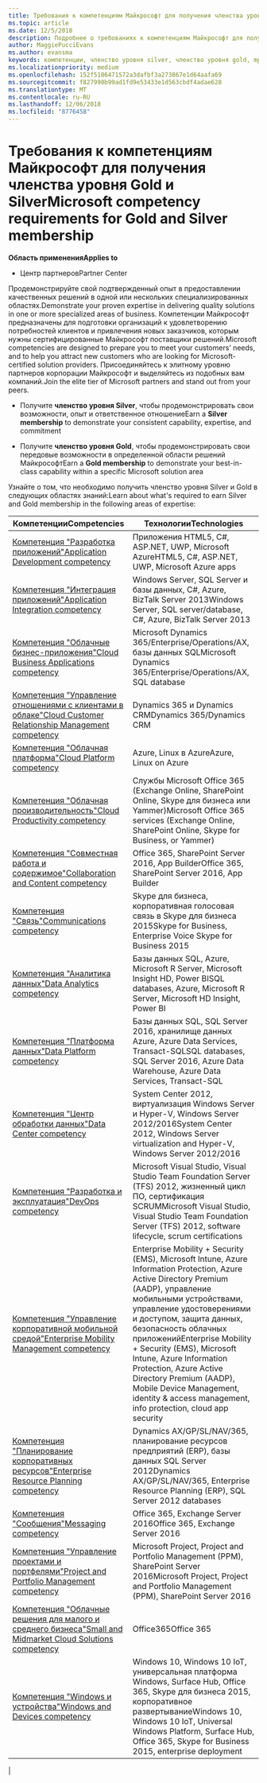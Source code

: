 ```yaml
---
title: Требования к компетенциям Майкрософт для получения членства уровня Gold и Silver | Центр партнеров
ms.topic: article
ms.date: 12/5/2018
description: Подробнее о требованиях к компетенциям Майкрософт для получения членства уровней Gold и Silver.
author: MaggiePucciEvans
ms.author: evansma
keywords: компетенции, членство уровня silver, членство уровня gold, mpn, MAPS, навыки, Microsoft Partner Network, членство в сети
ms.localizationpriority: medium
ms.openlocfilehash: 152f5186471572a3dafbf3a273867e1d64aafa69
ms.sourcegitcommit: f827990b99ad1fd9e53433e1d563cbdf4adae628
ms.translationtype: MT
ms.contentlocale: ru-RU
ms.lasthandoff: 12/06/2018
ms.locfileid: "8776458"
---
```

# <a name="microsoft-competency-requirements-for-gold-and-silver-membership"></a><span data-ttu-id="7ff06-104">Требования к компетенциям Майкрософт для получения членства уровня Gold и Silver</span><span class="sxs-lookup"><span data-stu-id="7ff06-104">Microsoft competency requirements for Gold and Silver membership</span></span>

**<span data-ttu-id="7ff06-105">Область применения</span><span class="sxs-lookup"><span data-stu-id="7ff06-105">Applies to</span></span>**

- <span data-ttu-id="7ff06-106">Центр партнеров</span><span class="sxs-lookup"><span data-stu-id="7ff06-106">Partner Center</span></span>

<span data-ttu-id="7ff06-107">Продемонстрируйте свой подтвержденный опыт в предоставлении качественных решений в одной или нескольких специализированных областях.</span><span class="sxs-lookup"><span data-stu-id="7ff06-107">Demonstrate your proven expertise in delivering quality solutions in one or more specialized areas of business.</span></span> <span data-ttu-id="7ff06-108">Компетенции Майкрософт предназначены для подготовки организаций к удовлетворению потребностей клиентов и привлечения новых заказчиков, которым нужны сертифицированные Майкрософт поставщики решений.</span><span class="sxs-lookup"><span data-stu-id="7ff06-108">Microsoft competencies are designed to prepare you to meet your customers’ needs, and to help you attract new customers who are looking for Microsoft-certified solution providers.</span></span> <span data-ttu-id="7ff06-109">Присоединяйтесь к элитному уровню партнеров корпорации Майкрософт и выделяйтесь из подобных вам компаний.</span><span class="sxs-lookup"><span data-stu-id="7ff06-109">Join the elite tier of Microsoft partners and stand out from your peers.</span></span>

- <span data-ttu-id="7ff06-110">Получите **членство уровня Silver**, чтобы продемонстрировать свои возможности, опыт и ответственное отношение</span><span class="sxs-lookup"><span data-stu-id="7ff06-110">Earn a **Silver membership** to demonstrate your consistent capability, expertise, and commitment</span></span>

- <span data-ttu-id="7ff06-111">Получите **членство уровня Gold**, чтобы продемонстрировать свои передовые возможности в определенной области решений Майкрософт</span><span class="sxs-lookup"><span data-stu-id="7ff06-111">Earn a **Gold membership** to demonstrate your best-in-class capability within a specific Microsoft solution area</span></span>

<span data-ttu-id="7ff06-112">Узнайте о том, что необходимо получить членство уровня Silver и Gold в следующих областях знаний:</span><span class="sxs-lookup"><span data-stu-id="7ff06-112">Learn about what's required to earn Silver and Gold membership in the following areas of expertise:</span></span>

<!-- Removed the ISV competency row as per Sarah Hodge on 12/5/18 

[ISV competency](https://partner.microsoft.com/en-us/membership/isv-competency)| Azure, SQL Server 2016,  Dynamics 365, Office 365, Windows Server 2019, System Center 2016|

-->

| <span data-ttu-id="7ff06-113">Компетенции</span><span class="sxs-lookup"><span data-stu-id="7ff06-113">Competencies</span></span>  | <span data-ttu-id="7ff06-114">Технологии</span><span class="sxs-lookup"><span data-stu-id="7ff06-114">Technologies</span></span> |
|   ------------------   |   -------   |
| [<span data-ttu-id="7ff06-115">Компетенция "Разработка приложений"</span><span class="sxs-lookup"><span data-stu-id="7ff06-115">Application Development competency</span></span>](https://partner.microsoft.com/membership/application-development-competency) | <span data-ttu-id="7ff06-116">Приложения HTML5, C#, ASP.NET, UWP, Microsoft Azure</span><span class="sxs-lookup"><span data-stu-id="7ff06-116">HTML5, C#, ASP.NET, UWP, Microsoft Azure apps</span></span> |
| [<span data-ttu-id="7ff06-117">Компетенция "Интеграция приложений"</span><span class="sxs-lookup"><span data-stu-id="7ff06-117">Application Integration competency</span></span>](https://partner.microsoft.com/membership/application-integration-competency) | <span data-ttu-id="7ff06-118">Windows Server, SQL Server и базы данных, C#, Azure, BizTalk Server 2013</span><span class="sxs-lookup"><span data-stu-id="7ff06-118">Windows Server, SQL server/database, C#, Azure, BizTalk Server 2013</span></span>|
| [<span data-ttu-id="7ff06-119">Компетенция "Облачные бизнес-приложения"</span><span class="sxs-lookup"><span data-stu-id="7ff06-119">Cloud Business Applications competency</span></span>](https://partner.microsoft.com/membership/cloud-business-applications-competency)| <span data-ttu-id="7ff06-120">Microsoft Dynamics 365/Enterprise/Operations/AX, базы данных SQL</span><span class="sxs-lookup"><span data-stu-id="7ff06-120">Microsoft Dynamics 365/Enterprise/Operations/AX, SQL database</span></span> |
| [<span data-ttu-id="7ff06-121">Компетенция "Управление отношениями с клиентами в облаке"</span><span class="sxs-lookup"><span data-stu-id="7ff06-121">Cloud Customer Relationship Management competency</span></span>](https://partner.microsoft.com/membership/cloud-customer-relationship-management-competency)| <span data-ttu-id="7ff06-122">Dynamics 365 и Dynamics CRM</span><span class="sxs-lookup"><span data-stu-id="7ff06-122">Dynamics 365/Dynamics CRM</span></span> |
| [<span data-ttu-id="7ff06-123">Компетенция "Облачная платформа"</span><span class="sxs-lookup"><span data-stu-id="7ff06-123">Cloud Platform competency</span></span>](https://partner.microsoft.com/membership/cloud-platform-competency)| <span data-ttu-id="7ff06-124">Azure, Linux в Azure</span><span class="sxs-lookup"><span data-stu-id="7ff06-124">Azure, Linux on Azure</span></span> |
| [<span data-ttu-id="7ff06-125">Компетенция "Облачная производительность"</span><span class="sxs-lookup"><span data-stu-id="7ff06-125">Cloud Productivity competency</span></span>](https://partner.microsoft.com/membership/cloud-productivity-competency)| <span data-ttu-id="7ff06-126">Службы Microsoft Office 365 (Exchange Online, SharePoint Online, Skype для бизнеса или Yammer)</span><span class="sxs-lookup"><span data-stu-id="7ff06-126">Microsoft Office 365 services (Exchange Online, SharePoint Online, Skype for Business, or Yammer)</span></span>|
| [<span data-ttu-id="7ff06-127">Компетенция "Совместная работа и содержимое"</span><span class="sxs-lookup"><span data-stu-id="7ff06-127">Collaboration and Content competency</span></span>](https://partner.microsoft.com/membership/collaboration-and-content-competency)| <span data-ttu-id="7ff06-128">Office 365, SharePoint Server 2016, App Builder</span><span class="sxs-lookup"><span data-stu-id="7ff06-128">Office 365, SharePoint Server 2016, App Builder</span></span> |
| [<span data-ttu-id="7ff06-129">Компетенция "Связь"</span><span class="sxs-lookup"><span data-stu-id="7ff06-129">Communications competency</span></span>](https://partner.microsoft.com/membership/communications-competency)| <span data-ttu-id="7ff06-130">Skype для бизнеса, корпоративная голосовая связь в Skype для бизнеса 2015</span><span class="sxs-lookup"><span data-stu-id="7ff06-130">Skype for Business, Enterprise Voice Skype for Business 2015</span></span> |
| [<span data-ttu-id="7ff06-131">Компетенция "Аналитика данных"</span><span class="sxs-lookup"><span data-stu-id="7ff06-131">Data Analytics competency</span></span>](https://partner.microsoft.com/membership/data-analytics-competency)| <span data-ttu-id="7ff06-132">Базы данных SQL, Azure, Microsoft R Server, Microsoft Insight HD, Power BI</span><span class="sxs-lookup"><span data-stu-id="7ff06-132">SQL databases, Azure, Microsoft R Server, Microsoft HD Insight, Power BI</span></span> |
| [<span data-ttu-id="7ff06-133">Компетенция "Платформа данных"</span><span class="sxs-lookup"><span data-stu-id="7ff06-133">Data Platform competency</span></span>](https://partner.microsoft.com/membership/data-platform-competency)| <span data-ttu-id="7ff06-134">Базы данных SQL, SQL Server 2016, хранилище данных Azure, Azure Data Services, Transact-SQL</span><span class="sxs-lookup"><span data-stu-id="7ff06-134">SQL databases, SQL Server 2016, Azure Data Warehouse, Azure Data Services, Transact-SQL</span></span> |
| [<span data-ttu-id="7ff06-135">Компетенция "Центр обработки данных"</span><span class="sxs-lookup"><span data-stu-id="7ff06-135">Data Center competency</span></span>](https://partner.microsoft.com/membership/datacenter-competency)| <span data-ttu-id="7ff06-136">System Center 2012, виртуализация Windows Server и Hyper-V, Windows Server 2012/2016</span><span class="sxs-lookup"><span data-stu-id="7ff06-136">System Center 2012, Windows Server virtualization and Hyper-V, Windows Server 2012/2016</span></span> |
| [<span data-ttu-id="7ff06-137">Компетенция "Разработка и эксплуатация"</span><span class="sxs-lookup"><span data-stu-id="7ff06-137">DevOps competency</span></span>](https://partner.microsoft.com/membership/devops-competency)| <span data-ttu-id="7ff06-138">Microsoft Visual Studio, Visual Studio Team Foundation Server (TFS) 2012, жизненный цикл ПО, сертификация SCRUM</span><span class="sxs-lookup"><span data-stu-id="7ff06-138">Microsoft Visual Studio, Visual Studio Team Foundation Server (TFS) 2012, software lifecycle, scrum certifications</span></span> |
| [<span data-ttu-id="7ff06-139">Компетенция "Управление корпоративной мобильной средой"</span><span class="sxs-lookup"><span data-stu-id="7ff06-139">Enterprise Mobility Management competency</span></span>](https://partner.microsoft.com/membership/enterprise-mobility-management-competency)| <span data-ttu-id="7ff06-140">Enterprise Mobility + Security (EMS), Microsoft Intune, Azure Information Protection, Azure Active Directory Premium (AADP), управление мобильными устройствами, управление удостоверениями и доступом, защита данных, безопасность облачных приложений</span><span class="sxs-lookup"><span data-stu-id="7ff06-140">Enterprise Mobility + Security (EMS), Microsoft Intune, Azure Information Protection, Azure Active Directory Premium (AADP), Mobile Device Management, identity & access management, info protection, cloud app security</span></span> |
| [<span data-ttu-id="7ff06-141">Компетенция "Планирование корпоративных ресурсов"</span><span class="sxs-lookup"><span data-stu-id="7ff06-141">Enterprise Resource Planning competency</span></span>](https://partner.microsoft.com/membership/enterprise-resource-planning-competency)| <span data-ttu-id="7ff06-142">Dynamics AX/GP/SL/NAV/365, планирование ресурсов предприятий (ERP), базы данных SQL Server 2012</span><span class="sxs-lookup"><span data-stu-id="7ff06-142">Dynamics AX/GP/SL/NAV/365, Enterprise Resource Planning (ERP), SQL Server 2012 databases</span></span>  |
| [<span data-ttu-id="7ff06-143">Компетенция "Сообщения"</span><span class="sxs-lookup"><span data-stu-id="7ff06-143">Messaging competency</span></span>](https://partner.microsoft.com/membership/messaging-competency)| <span data-ttu-id="7ff06-144">Office 365, Exchange Server 2016</span><span class="sxs-lookup"><span data-stu-id="7ff06-144">Office 365, Exchange Server 2016</span></span> |
| [<span data-ttu-id="7ff06-145">Компетенция "Управление проектами и портфелями"</span><span class="sxs-lookup"><span data-stu-id="7ff06-145">Project and Portfolio Management competency</span></span>](https://partner.microsoft.com/membership/project-portfolio-management-competency)| <span data-ttu-id="7ff06-146">Microsoft Project, Project and Portfolio Management (PPM), SharePoint Server 2016</span><span class="sxs-lookup"><span data-stu-id="7ff06-146">Microsoft Project, Project and Portfolio Management (PPM), SharePoint Server 2016</span></span>|
| [<span data-ttu-id="7ff06-147">Компетенция "Облачные решения для малого и среднего бизнеса"</span><span class="sxs-lookup"><span data-stu-id="7ff06-147">Small and Midmarket Cloud Solutions competency</span></span>](https://partner.microsoft.com/membership/small-midmarket-cloud-solutions-competency)| <span data-ttu-id="7ff06-148">Office365</span><span class="sxs-lookup"><span data-stu-id="7ff06-148">Office 365</span></span> |
| [<span data-ttu-id="7ff06-149">Компетенция "Windows и устройства"</span><span class="sxs-lookup"><span data-stu-id="7ff06-149">Windows and Devices competency</span></span>](https://partner.microsoft.com/membership/windows-and-devices-competency)| <span data-ttu-id="7ff06-150">Windows 10, Windows 10 IoT, универсальная платформа Windows, Surface Hub, Office 365, Skype для бизнеса 2015, корпоративное развертывание</span><span class="sxs-lookup"><span data-stu-id="7ff06-150">Windows 10, Windows 10 IoT, Universal Windows Platform, Surface Hub, Office 365, Skype for Business 2015, enterprise deployment</span></span> |
|